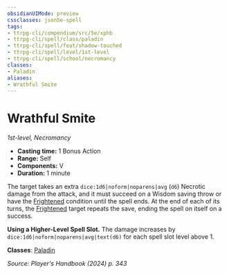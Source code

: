 ```yaml
---
obsidianUIMode: preview
cssclasses: json5e-spell
tags:
- ttrpg-cli/compendium/src/5e/xphb
- ttrpg-cli/spell/class/paladin
- ttrpg-cli/spell/feat/shadow-touched
- ttrpg-cli/spell/level/1st-level
- ttrpg-cli/spell/school/necromancy
classes:
- Paladin
aliases:
- Wrathful Smite
---
```

# Wrathful Smite
*1st-level, Necromancy*  


- **Casting time:** 1 Bonus Action
- **Range:** Self
- **Components:** V
- **Duration:** 1 minute

The target takes an extra `dice:1d6|noform|noparens|avg` (`d6`) Necrotic damage from the attack, and it must succeed on a Wisdom saving throw or have the [Frightened](Інструменти%20ДМ/CLI/rules/conditions.md#Frightened) condition until the spell ends. At the end of each of its turns, the [Frightened](Інструменти%20ДМ/CLI/rules/conditions.md#Frightened) target repeats the save, ending the spell on itself on a success.

**Using a Higher-Level Spell Slot.** The damage increases by `dice:1d6|noform|noparens|avg|text(d6)` for each spell slot level above 1.

**Classes**: [Paladin](Інструменти%20ДМ/CLI/lists/list-spells-classes-paladin.md)

*Source: Player's Handbook (2024) p. 343*